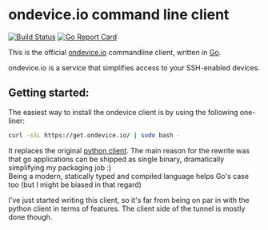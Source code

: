 ondevice.io command line client
===============================

[![Build Status](https://travis-ci.org/ondevice/ondevice.svg?branch=master)](https://travis-ci.org/ondevice/ondevice)
[![Go Report Card](https://goreportcard.com/badge/github.com/ondevice/ondevice)](https://goreportcard.com/report/github.com/ondevice/ondevice)

This is the official [ondevice.io][ondevice.io] commandline client, written in [Go][go].

ondevice.io is a service that simplifies access to your SSH-enabled devices.


## Getting started:

The easiest way to install the ondevice client is by using the following one-liner:

```sh
curl -sSL https://get.ondevice.io/ | sudo bash -
``` 






It replaces the original [python client][pyClient]. The main reason for the rewrite was
that go applications can be shipped as single binary, dramatically simplifying my
packaging job :)  
Being a modern, statically typed and compiled language helps Go's case too
(but I might be biased in that regard)

I've just started writing this client, so it's far from being on par in with the python
client in terms of features. The client side of the tunnel is mostly done though.

[ondevice.io]: https://ondevice.io/
[go]: https://golang.org
[pyClient]: https://github.com/ondevice/ondevice-client/
